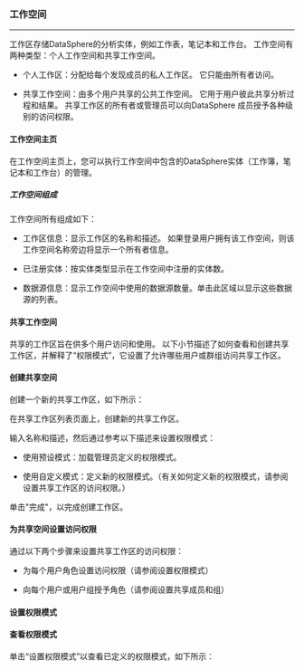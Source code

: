 
### 工作空间
--------------------------------

工作区存储DataSphere的分析实体，例如工作表，笔记本和工作台。 工作空间有两种类型：个人工作空间和共享工作空间。

* 个人工作区：分配给每个发现成员的私人工作区。 它只能由所有者访问。

* 共享工作空间：由多个用户共享的公共工作空间。 它用于用户彼此共享分析过程和结果。 共享工作区的所有者或管理员可以向DataSphere 成员授予各种级别的访问权限。


#### 工作空间主页

在工作空间主页上，您可以执行工作空间中包含的DataSphere实体（工作簿，笔记本和工作台）的管理。

##### 工作空间组成

工作空间所有组成如下：

* 工作区信息：显示工作区的名称和描述。 如果登录用户拥有该工作空间，则该工作空间名称旁边将显示一个所有者信息。

* 已注册实体：按实体类型显示在工作空间中注册的实体数。

* 数据源信息：显示工作空间中使用的数据源数量。单击此区域以显示这些数据源的列表。


#### 共享工作空间

共享的工作区旨在供多个用户访问和使用。 以下小节描述了如何查看和创建共享工作区，并解释了“权限模式”，它设置了允许哪些用户或群组访问共享工作区。

#### 创建共享空间

创建一个新的共享工作区，如下所示：

在共享工作区列表页面上，创建新的共享工作区。

输入名称和描述，然后通过参考以下描述来设置权限模式：

* 使用预设模式：加载管理员定义的权限模式。

* 使用自定义模式：定义新的权限模式。（有关如何定义新的权限模式，请参阅设置共享工作区的访问权限。）

单击"完成"，以完成创建工作区。

#### 为共享空间设置访问权限

通过以下两个步骤来设置共享工作区的访问权限：

* 为每个用户角色设置访问权限（请参阅设置权限模式）

* 向每个用户或用户组授予角色（请参阅设置共享成员和组）


#### 设置权限模式

#### 查看权限模式

单击“设置权限模式”以查看已定义的权限模式，如下所示：




















































